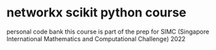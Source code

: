 # networkx scikit python course
 personal code bank
 this course is part of the prep for SIMC (Singapore International Mathematics and Computational Challenge) 2022
